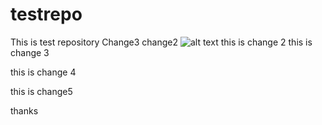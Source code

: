 # testrepo
This is test repository
Change3 
change2
![alt text](https://github.com/whoaminb/testrepo/blob/main/eth6.png?raw=true)
this is change 2
this is change 3



this is change 4


this is change5
<html>
  <head>
    <title>This is Web page</title>
  </head>
 </html>
 
 thanks

